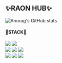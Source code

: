 <h2 align="left">✨RAON HUB✨ </h2>
<span align="left">
  <p>

![Anurag's GitHub stats](https://github-readme-stats.vercel.app/api?username=Raon98&count_private=true)
  <h4>👻STACK👻</h4>
  <div>
  <img src="https://img.shields.io/badge/VUE.JS-86E57F?style=flat-square&logo=VUE.JS&logoColor=white"/>
  <img src="https://img.shields.io/badge/-ReactJs-61DAFB?logo=react&logoColor=white&style=flat-square"/>
  </div>
  <div>
  <img src="https://img.shields.io/badge/JAVASCRIPT-FFE400?style=flat-square&logo=JAVASCRIPT&logoColor=white"/>
  <img src="https://shields.io/badge/TypeScript-3178C6?logo=TypeScript&logoColor=FFF&style=flat-square"/>
  <img src="https://img.shields.io/badge/Java-ED8B00?style=flat-square&logo=openjdk&logoColor=white"/>
  </div>
  <div>
  <img src="https://img.shields.io/badge/ORACLE-6799FF?style=flat-square&logo=ORACLE&logoColor=white"/>
  <img src="https://img.shields.io/badge/MYSQL-B2CCFF?style=flat-square&logo=MYSQL&logoColor=white"/>
  <img src="https://img.shields.io/badge/MYBATIS-8C8C8C?style=flat-square&logo=MYBATIS&logoColor=white"/>
  </div>



  </p>
  </span>
